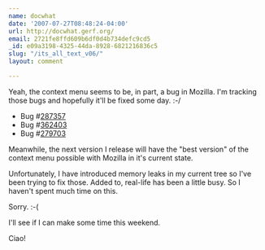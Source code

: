 ```yaml
---
name: docwhat
date: '2007-07-27T08:48:24-04:00'
url: http://docwhat.gerf.org/
email: 2721fe8ffd609b6df0d4b734defc9cd5
_id: e09a3198-4325-44da-8928-6821216836c5
slug: "/its_all_text_v06/"
layout: comment

---
```


Yeah, the context menu seems to be, in part, a bug in Mozilla.  I'm tracking those bugs and hopefully it'll be fixed some day. :-/

<ul><li>Bug #<a href="https://bugzilla.mozilla.org/show_bug.cgi?id=287357"  rel="nofollow">287357</a></li><li>Bug #<a href="https://bugzilla.mozilla.org/show_bug.cgi?id=362403"  rel="nofollow">362403</a></li><li>Bug #<a href="https://bugzilla.mozilla.org/show_bug.cgi?id=279703"  rel="nofollow">279703</a></li></ul>

Meanwhile, the next version I release will have the "best version" of the context menu possible with Mozilla in it's current state.

Unfortunately, I have introduced memory leaks in my current tree so I've been trying to fix those.  Added to, real-life has been a little busy.  So I haven't spent much time on this.

Sorry. :-(

I'll see if I can make some time this weekend.

Ciao!



